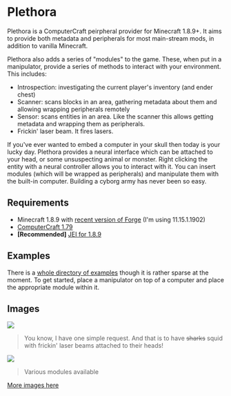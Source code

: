 # Plethora

Plethora is a ComputerCraft peirpheral provider for Minecraft 1.8.9+. It aims to provide both metadata and peripherals 
for most main-stream mods, in addition to vanilla Minecraft.

Plethora also adds a series of "modules" to the game. These, when put in a manipulator, provide a series of methods to 
interact with your environment. This includes:
 - Introspection: investigating the current player's inventory (and ender chest)
 - Scanner: scans blocks in an area, gathering metadata about them and allowing wrapping peripherals remotely
 - Sensor: scans entities in an area. Like the scanner this allows getting metadata and wrapping them as peripherals.
 - Frickin' laser beam. It fires lasers.

If you've ever wanted to embed a computer in your skull then today is your lucky day. Plethora provides a neural interface
which can be attached to your head, or some unsuspecting animal or monster. Right clicking the entity with a 
neural controller allows you to interact with it. You can insert modules (which will be wrapped as peripherals) and
manipulate them with the built-in computer. Building a cyborg army has never been so easy.

## Requirements
 - Minecraft 1.8.9 with [recent version of Forge](http://files.minecraftforge.net/maven/net/minecraftforge/forge/index_1.8.9.html)
   (I'm using 11.15.1.1902)
 - [ComputerCraft 1.79](http://minecraft.curseforge.com/projects/computercraft)
 - **[Recommended]** [JEI for 1.8.9](http://minecraft.curseforge.com/projects/just-enough-items-jei)

## Examples
There is a [whole directory of examples](https://github.com/SquidDev-CC/ccjam-2016/tree/master/examples) though
it is rather sparse at the moment. To get started, place a manipulator on top of a computer and place the appropriate
module within it.

## Images
![](https://raw.githubusercontent.com/SquidDev-CC/ccjam-2016/master/images/Squids%20and%20Lasers.png)

> You know, I have one simple request. And that is to have ~~sharks~~ squid with frickin' laser beams attached to 
their heads!

![](https://raw.githubusercontent.com/SquidDev-CC/ccjam-2016/master/images/Modules.png)

> Various modules available

[More images here](https://github.com/SquidDev-CC/ccjam-2016/tree/master/images)
